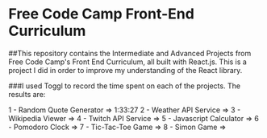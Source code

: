 # Free Code Camp Front-End Curriculum

##This repository contains the Intermediate and Advanced Projects from Free Code Camp's Front End Curriculum, all built with React.js. This is a project I did in order to improve my understanding of the React library.

###I used Toggl to record the time spent on each of the projects. The results are:

1 - Random Quote Generator  => 1:33:27
2 - Weather API Service     =>
3 - Wikipedia Viewer        =>
4 - Twitch API Service      =>
5 - Javascript Calculator   =>
6 - Pomodoro Clock          =>
7 - Tic-Tac-Toe Game        =>
8 - Simon Game              =>